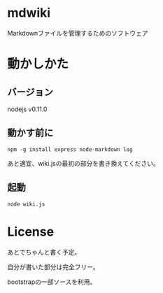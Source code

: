 mdwiki
======

Markdownファイルを管理するためのソフトウェア

# 動かしかた
## バージョン
nodejs v0.11.0

## 動かす前に
```
npm -g install express node-markdown log
```

あと適宜、wiki.jsの最初の部分を書き換えてください。

## 起動
```
node wiki.js
```
# License
あとでちゃんと書く予定。

自分が書いた部分は完全フリー。

bootstrapの一部ソースを利用。
